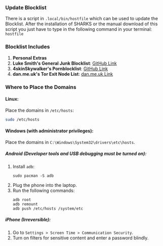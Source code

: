 ### Update Blocklist
There is a script in `.local/bin/hostfile` which can be used to update the Blocklist. After the installation of SHARKS or the manual download of this script you just have to type in the following command in your terminal:
`
hostfile
`

### Blocklist Includes

1. **Personal Extras**
2. **Luke Smith's General Junk Blocklist**: [GitHub Link](https://github.com/LukeSmithxyz/etc/blob/master/ips)
3. **4skinSkywalker's Pornblocklist**: [GitHub Link](https://github.com/4skinSkywalker/Anti-Porn-HOSTS-File/blob/master/HOSTS.txt)
4. **dan.me.uk's Tor Exit Node List**: [dan.me.uk Link](https://www.dan.me.uk/torlist/?full)

### Where to Place the Domains

#### Linux:
Place the domains in `/etc/hosts`:
```bash
sudo /etc/hosts
```

#### Windows (with administrator privileges):
Place the domains in `C:\Windows\System32\drivers\etc\hosts`.

##### Android (Developer tools and USB debugging must be turned on):
1. Install `adb`:
   ```
   sudo pacman -S adb
   ```
2. Plug the phone into the laptop.
3. Run the following commands:
   ```
   adb root
   adb remount
   adb push /etc/hosts /system/etc
   ```

##### iPhone (Irreversible):
1. Go to `Settings > Screen Time > Communication Security`.
2. Turn on filters for sensitive content and enter a password blindly.


